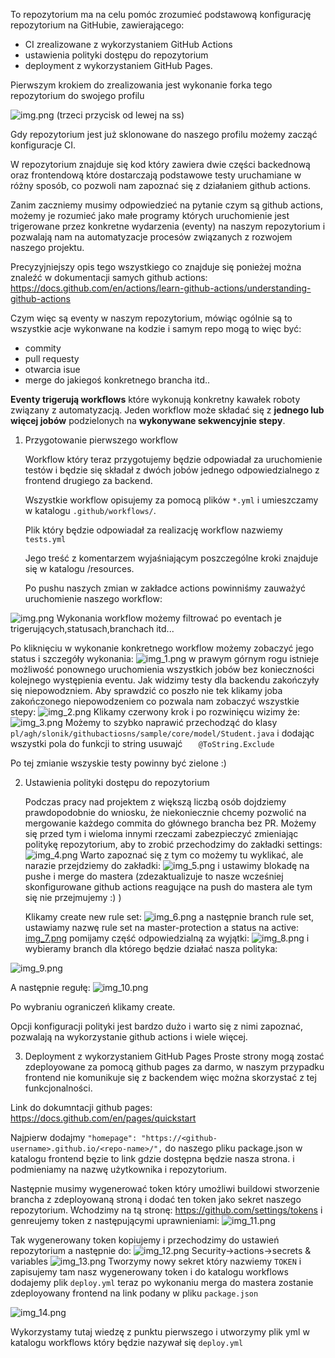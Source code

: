 
To repozytorium ma na celu pomóc zrozumieć podstawową konfigurację repozytorium na GitHubie, zawierającego:
- CI zrealizowane z wykorzystaniem GitHub Actions
- ustawienia polityki dostępu do repozytorium
- deployment z wykorzystaniem GitHub Pages.

Pierwszym krokiem do zrealizowania jest wykonanie forka tego repozytorium do swojego profilu

![img.png](readme_images/fork_ss.png)
(trzeci przycisk od lewej na ss)

Gdy repozytorium jest już sklonowane do naszego profilu możemy zacząć konfiguracje CI.

W repozytorium znajduje się kod który zawiera dwie części backednową oraz frontendową które dostarczają podstawowe testy uruchamiane w różny sposób, co pozwoli nam zapoznać się z działaniem github actions.


Zanim zaczniemy musimy odpowiedzieć na pytanie czym są github actions, możemy je rozumieć jako małe programy których uruchomienie jest trigerowane przez konkretne wydarzenia (eventy) na naszym repozytorium i pozwalają nam na automatyzacje procesów związanych z rozwojem naszego projektu.

Precyzyjniejszy opis tego wszystkiego co znajduje się ponieżej można znaleźć w dokumentacji samych github actions:
https://docs.github.com/en/actions/learn-github-actions/understanding-github-actions

Czym więc są eventy w naszym repozytorium, mówiąc ogólnie są to wszystkie acje wykonwane na kodzie i samym repo mogą to więc być:
- commity
- pull requesty
- otwarcia isue
- merge do jakiegoś konkretnego brancha itd..

**Eventy trigerują workflows** które wykonują konkretny kawałek roboty związany z automatyzacją.
Jeden workflow może składać się z **jednego lub więcej jobów** podzielonych na **wykonywane sekwencyjnie stepy**.

1. Przygotowanie pierwszego workflow
    
    Workflow który teraz przygotujemy będzie odpowiadał za uruchomienie testów
    i będzie się składał z dwóch jobów jednego odpowiedzialnego z frontend drugiego za backend.
    
    Wszystkie workflow opisujemy za pomocą plików `*.yml` i umieszczamy w katalogu
    `.github/workflows/`.

    Plik który będzie odpowiadał za realizację workflow nazwiemy `tests.yml`

    Jego treść z komentarzem wyjaśniającym poszczególne kroki znajduje się w katalogu /resources.
   
    Po pushu naszych zmian w zakładce actions powinniśmy zauważyć uruchomienie naszego workflow:


![img.png](readme_images/img.png)
    Wykonania workflow możemy filtrować po eventach je trigerujących,statusach,branchach itd...

Po kliknięciu w wykonanie konkretnego workflow możemy zobaczyć jego status i szczegóły wykonania:
![img_1.png](readme_images/img_1.png)
w prawym górnym rogu istnieje możliwość ponownego uruchomienia wszystkich jobów bez konieczności kolejnego występienia eventu.
Jak widzimy testy dla backendu zakończyły się niepowodzniem. Aby sprawdzić co poszło nie tek klikamy joba zakończonego niepowodzeniem co pozwala nam zobaczyć wszystkie stepy:
![img_2.png](readme_images/img_2.png)
Klikamy czerwony krok i po rozwinięcu wizimy że:
![img_3.png](readme_images/img_3.png)
Możemy to szybko naprawić przechodząć do klasy `pl/agh/slonik/githubactiosns/sample/core/model/Student.java` i dodając wszystki pola do funkcji to string usuwajć `    @ToString.Exclude
`

Po tej zmianie wszyskie testy powinny być zielone :)

2. Ustawienia polityki dostępu do repozytorium

    Podczas pracy nad projektem z większą liczbą osób dojdziemy prawdopodobnie do wniosku, że niekoniecznie chcemy pozwolić na mergowanie każdego commita do głównego brancha bez PR.
    Możemy się przed tym i wieloma innymi rzeczami zabezpieczyć zmieniając politykę repozytorium, aby to zrobić przechodzimy do zakładki settings:
    ![img_4.png](readme_images/img_4.png)
    Warto zapoznać się z tym co możemy tu wyklikać, ale narazie przejdziemy do zakładki:
![img_5.png](readme_images/img_5.png)
    i ustawimy blokadę na pushe i merge do mastera (zdezaktualizuje to nasze wcześniej skonfigurowane github actions reagujące na push do mastera ale tym się nie przejmujemy :) )
    
    Klikamy create new rule set:
![img_6.png](readme_images/img_6.png)
    a następnie branch rule set, ustawiamy nazwę rule set na master-protection a status na active:
[img_7.png](readme_images/img_7.png)
pomijamy część odpowiedzialną za wyjątki:
![img_8.png](readme_images/img_8.png)
i wybieramy branch dla którego będzie działać nasza polityka:

![img_9.png](readme_images/img_9.png)

A następnie regułę:
![img_10.png](readme_images/img_10.png)

Po wybraniu ograniczeń klikamy create.

Opcji konfiguracji polityki jest bardzo dużo i warto się z nimi zapoznać, pozwalają na wykorzystanie github actions i wiele więcej.

3. Deployment z wykorzystaniem GitHub Pages
Proste strony mogą zostać zdeployowane za pomocą github pages za darmo, w naszym przypadku frontend nie komunikuje się z backendem więc można skorzystać z tej funkcjonalności.

Link do dokumntacji github pages:
https://docs.github.com/en/pages/quickstart

Najpierw dodajmy `"homepage": "https://<github-username>.github.io/<repo-name>/",` do naszego pliku package.json w katalogu frontend bęzie to link gdzie dostępna będzie nasza strona.
<github-username> i  <repo-name> podmieniamy na nazwę użytkownika i repozytorium.

Następnie musimy wygenerować token który umożliwi buildowi stworzenie brancha z zdeployowaną stroną i dodać ten token jako sekret naszego repozytorium.
Wchodzimy na tą stronę: https://github.com/settings/tokens
i genreujemy token z następującymi uprawnieniami:
![img_11.png](readme_images/img_11.png)

Tak wygenerowany token kopiujemy i przechodzimy do ustawień repozytorium a następnie do:
![img_12.png](readme_images/img_12.png)
Security->actions->secrets & variables
![img_13.png](readme_images/img_13.png)
Tworzymy nowy sekret który nazwiemy `TOKEN` i zapisujemy tam nasz wygenerowany token i do katalogu workflows dodajemy plik `deploy.yml`
teraz po wykonaniu merga do mastera zostanie zdeployowany frontend na link podany w pliku `package.json`

![img_14.png](readme_images/img_14.png)





Wykorzystamy tutaj wiedzę z punktu pierwszego i utworzymy plik yml w katalogu workflows który będzie nazywał się `deploy.yml`

    
    
    






